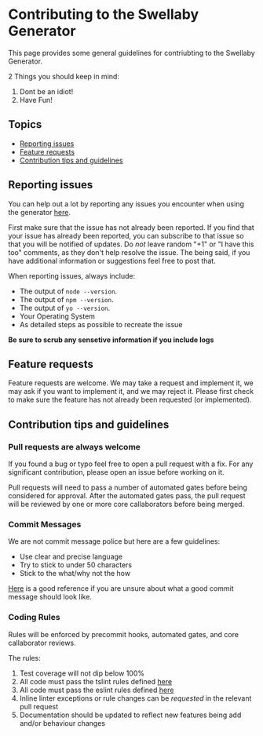# Contributing to the Swellaby Generator

This page provides some general guidelines for contriubting to the Swellaby Generator.  

2 Things you should keep in mind:  

1. Dont be an idiot!
2. Have Fun!  

## Topics

* [Reporting issues](#reporting-issues)
* [Feature requests](#feature-requests)
* [Contribution tips and guidelines](#contribution-tips-and-guidelines)

## Reporting issues

You can help out a lot by reporting any issues you encounter when using the generator [here](https://github.com/swellaby/generator-swell/issues).  

First make sure that the issue has not already been reported. If you find that your issue has already been reported, 
you can subscribe to that issue so that you will be notified of updates. Do *not* leave random "+1" or "I have this 
too" comments, as they don't help resolve the issue. The being said, if you have additional information or suggestions 
feel free to post that.

When reporting issues, always include:

* The output of `node --version`.
* The output of `npm --version`.
* The output of `yo --version`.
* Your Operating System  
* As detailed steps as possible to recreate the issue  

**Be sure to scrub any sensetive information if you include logs**  

## Feature requests
Feature requests are welcome. We may take a request and implement it, we may ask if you want to implement it, and we may reject it. 
Please first check to make sure the feature has not already been requested (or implemented).

## Contribution tips and guidelines

### Pull requests are always welcome

If you found a bug or typo feel free to open a pull request with a fix. For any significant contribution, 
please open an issue before working on it.  

Pull requests will need to pass a number of automated gates before being considered for approval. After the automated gates pass, 
the pull request will be reviewed by one or more core callaborators before being merged.  

### Commit Messages

We are not commit message police but here are a few guidelines:  
- Use clear and precise language  
- Try to stick to under 50 characters  
- Stick to the what/why not the how  

[Here](https://chris.beams.io/posts/git-commit/) is a good reference if you are unsure about what a good commit message should look like.  

### Coding Rules  

Rules will be enforced by precommit hooks, automated gates, and core callaborator reviews.

The rules:

1. Test coverage will not dip below 100%
2. All code must pass the tslint rules defined [here](./tslint.json)
3. All code must pass the eslint rules defined [here](./.eslintrc.js)
4. Inline linter exceptions or rule changes can be *requested* in the relevant pull request
5. Documentation should be updated to reflect new features being add and/or behaviour changes  
